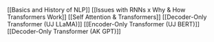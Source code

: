 [[Basics and History of NLP]] 
[[Issues with RNNs x Why & How Transformers Work]] 
[[Self Attention & Transformers]] 
[[Decoder-Only Transformer (UJ LLaMA)]] 
[[Encoder-Only Transformer (UJ BERT)]] 
[[Decoder-Only Transformer (AK GPT)]] 